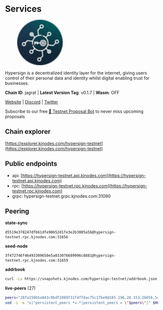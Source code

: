 # Services

<figure><img src="https://raw.githubusercontent.com/kj89/cosmos-images/main/logos/hypersign.png" width="150" alt=""><figcaption></figcaption></figure>

Hypersign is a decentralized identity layer for the internet, giving  users control of their personal data and identity whilst digital  enabling trust for businesses.

**Chain ID**: jagrat | **Latest Version Tag**: v0.1.7 | **Wasm**: OFF

[Website](https://hypersign.id) | [Discord](https://discord.gg/DmuUjMrHVw) | [Twitter](https://twitter.com/hypersignchain)



Subscribe to our free [🤖 Testnet Proposal Bot](https://t.me/kjnodes_testnet_proposal_bot) to never miss upcoming proposals


## Chain explorer
[https://explorer.kjnodes.com/hypersign-testnet](https://explorer.kjnodes.com/hypersign-testnet)

## Public endpoints

* api: [https://hypersign-testnet.api.kjnodes.com](https://hypersign-testnet.api.kjnodes.com)
* rpc: [https://hypersign-testnet.rpc.kjnodes.com](https://hypersign-testnet.rpc.kjnodes.com)
* grpc: hypersign-testnet.grpc.kjnodes.com:31090

## Peering

**state-sync**

```text
d5519e378247dfb61dfe90652d1fe3e2b3005a5b@hypersign-testnet.rpc.kjnodes.com:31656
```

**seed-node**

```text
3f472746f46493309650e5a033076689996c8881@hypersign-testnet.rpc.kjnodes.com:31659
```

**addrbook**
```bash
curl -Ls https://snapshots.kjnodes.com/hypersign-testnet/addrbook.json > $HOME/.hid-node/config/addrbook.json
```

**live-peers** (27)
```bash
peers="28fa150b5a843c9bdf2889f31f4ff8ac75c17be9@185.196.20.153:26656,54f5df8d6516ead7099191776d9ee2048e0ec947@95.214.53.46:26656,c1b6d86f46eab9d0aa2e4399cddb9cf05d13621a@65.108.206.118:60556,bbbd2b6da27d29648b4a429885601d8a024633f8@46.166.172.249:31656,fd06a873c4172105925ed89e632ff3f369740eed@18.188.21.237:26656,934324c3b4318d8438954d19a82673a3d218951b@142.132.209.236:10956,d5519e378247dfb61dfe90652d1fe3e2b3005a5b@65.109.68.190:31656,e8e764fa9ecc5727038099205798520c547d7019@51.178.65.184:25656,eaf27acc810a3d6728dde972ebad26810cce0ae6@65.108.229.233:26656,4e08d5b0cb43c8d5ffc42987a5166bab2a04a93b@65.109.92.240:21066,fbc7ce82f02e24257395dc0310ad2921ea61e199@65.109.92.148:61156,bd2ae9f1c42183104719f7c44be078bb7d282a61@65.109.92.241:11056,1de2abae74a4c5fd7d96d9869ef02187f81498f0@134.209.238.66:26656,1e3f0aeb6f2a2017b122af2461a75c9695790954@65.108.233.109:10956,62c3f3e5214495593ad204f3c6cd879f3f4ed6a9@5.9.79.121:26656,9876d1b1e5b5968c1c729559325dd909f93c1d34@65.108.238.61:56656,610843eda2f0388cb8e75917e8c1f63350bd3bd1@154.26.131.130:16656,8cea64ccd4a1ac20a1640878f44c7fcb8b57bef5@64.226.113.192:31656,efcb16ec33d8e6233d1068fff679c6fd64bf5802@65.108.225.158:10956,5c2a752c9b1952dbed075c56c600c3a79b58c395@185.16.39.158:26926,d7c9b9a3c3a6c5f4ccdfb37a8358755b277271c1@3.110.226.164:26656,de1f980cc59bdb2457202768d4b4d964d783789e@167.235.21.165:36656,a3f3d6dba11bfe080693938666064b2324fbaccf@88.99.164.158:11056,12a8e151b366a5cfe055440e6c2e44236b1c5a38@185.249.227.6:36656,cf94099349980f9593a3f0362c85fe7c6eda8b14@8.219.48.59:26656,ec5127072c252f7246fb66f7e7762423a23ff6bd@154.12.228.93:31656,0188d0143ea4311923a809bb07ee9ebf13c0c63b@94.130.16.254:60656"
sed -i -e "s|^persistent_peers *=.*|persistent_peers = \"$peers\"|" $HOME/.hid-node/config/config.toml
```
